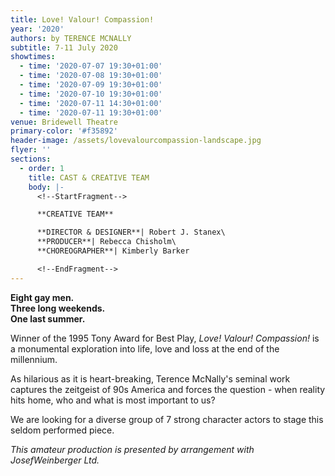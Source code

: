 ```yaml
---
title: Love! Valour! Compassion!
year: '2020'
authors: by TERENCE MCNALLY
subtitle: 7-11 July 2020
showtimes:
  - time: '2020-07-07 19:30+01:00'
  - time: '2020-07-08 19:30+01:00'
  - time: '2020-07-09 19:30+01:00'
  - time: '2020-07-10 19:30+01:00'
  - time: '2020-07-11 14:30+01:00'
  - time: '2020-07-11 19:30+01:00'
venue: Bridewell Theatre
primary-color: '#f35892'
header-image: /assets/lovevalourcompassion-landscape.jpg
flyer: ''
sections:
  - order: 1
    title: CAST & CREATIVE TEAM
    body: |-
      <!--StartFragment-->

      **CREATIVE TEAM**

      **DIRECTOR & DESIGNER**| Robert J. Stanex\
      **PRODUCER**| Rebecca Chisholm\
      **CHOREOGRAPHER**| Kimberly Barker

      <!--EndFragment-->
---
```

<!--StartFragment-->

**Eight gay men.**\
**Three long weekends.**\
**One last summer.**

Winner of the 1995 Tony Award for Best Play, *Love! Valour! Compassion!* is a monumental exploration into life, love and loss at the end of the millennium.

As hilarious as it is heart-breaking, Terence McNally's seminal work captures the zeitgeist of 90s America and forces the question - when reality hits home, who and what is most important to us?

We are looking for a diverse group of 7 strong character actors to stage this seldom performed piece.



*This amateur production is presented by arrangement with JosefWeinberger Ltd.*

<!--EndFragment-->
